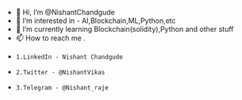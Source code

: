 - 👋 Hi, I’m @NishantChandgude
- 👀 I’m interested in - AI,Blockchain,ML,Python,etc
- 🌱 I’m currently learning Blockchain(solidity),Python and other stuff
- 📫 How to reach me .
 -     1.LinkedIn - Nishant Chandgude 
 -     2.Twitter - @NishantVikas
 -     3.Telegram - @Nishant_raje
      

<!---
NishantChandgude/NishantChandgude is a ✨ special ✨ repository because its `README.md` (this file) appears on your GitHub profile.
You can click the Preview link to take a look at your changes.
--->
